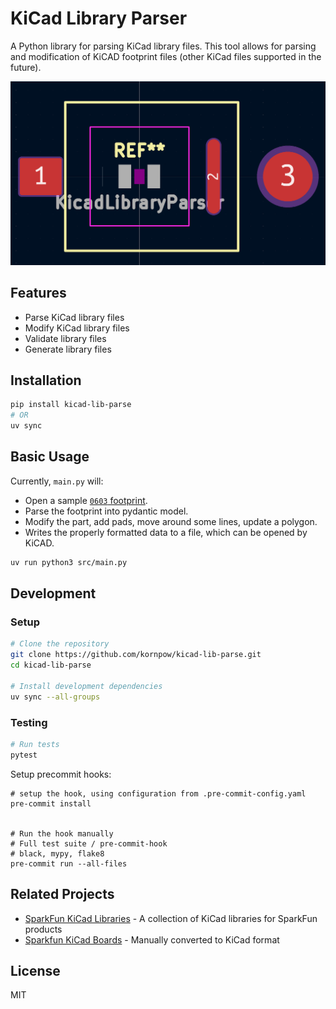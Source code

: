 # KiCad Library Parser

A Python library for parsing KiCad library files. This tool allows for parsing and modification of KiCAD footprint files (other KiCad files supported in the future).


![Basic Footprint Example](img/basic_footprint_example.png)

## Features

- Parse KiCad library files
- Modify KiCad library files
- Validate library files
- Generate library files

## Installation

```bash
pip install kicad-lib-parse
# OR
uv sync
```

## Basic Usage

Currently, `main.py` will:
- Open a sample [`0603` footprint](test/samples/0603.kicad_mod).
- Parse the footprint into pydantic model.
- Modify the part, add pads, move around some lines, update a polygon.
- Writes the properly formatted data to a file, which can be opened by KiCAD.


```bash
uv run python3 src/main.py
```



## Development

### Setup

```bash
# Clone the repository
git clone https://github.com/kornpow/kicad-lib-parse.git
cd kicad-lib-parse

# Install development dependencies
uv sync --all-groups
```

### Testing

```bash
# Run tests
pytest
```

Setup precommit hooks:
```
# setup the hook, using configuration from .pre-commit-config.yaml
pre-commit install


# Run the hook manually
# Full test suite / pre-commit-hook
# black, mypy, flake8
pre-commit run --all-files
```

## Related Projects

- [SparkFun KiCad Libraries](https://github.com/sparkfun/SparkFun-KiCad-Libraries) - A collection of KiCad libraries for SparkFun products
- [Sparkfun KiCad Boards](https://github.com/kornpow/sparkfun-kicad) - Manually converted to KiCad format

## License
MIT
